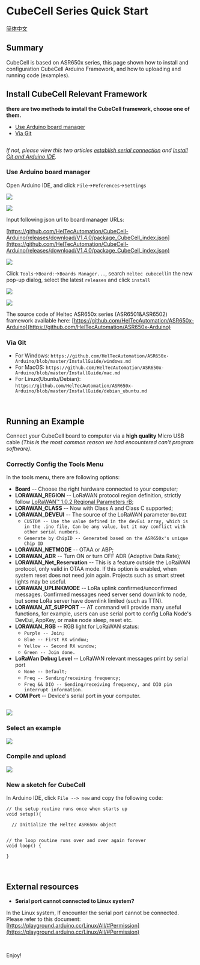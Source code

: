 # CubeCell Series Quick Start
[简体中文](https://heltec-automation.readthedocs.io/zh_CN/latest/cubecell/quick_start.html)
## Summary

CubeCell is based on ASR650x series, this page shown how to install and configuration CubeCell Arduino Framework, and how to uploading and running code (examples).

## Install CubeCell Relevant Framework

**there are two methods to install the CubeCell framework, choose one of them.**

- [Use Arduino board manager](#use-arduino-board-manager)
- [Via Git](#via-git)

``` Tip:: Please confirm whether the USB driver, Git and Arduino IDE has been installed correctly.

```

*If not, please view this two articles [establish serial connection](https://heltec-automation-docs.readthedocs.io/en/latest/general/establish_serial_connection.html) and [Install Git and Arduino IDE](https://heltec-automation-docs.readthedocs.io/en/latest/general/how_to_install_git_and_arduino.html).*

### Use Arduino board manager

Open Arduino IDE, and click `File`->`Peferences`->`Settings`

![](img/quick_start/01.png)

![](img/quick_start/02.png)

Input following json url to board manager URLs:

 [https://github.com/HelTecAutomation/CubeCell-Arduino/releases/download/V1.4.0/package_CubeCell_index.json](https://github.com/HelTecAutomation/CubeCell-Arduino/releases/download/V1.4.0/package_CubeCell_index.json)

![](img/quick_start/03.png)

Click `Tools`->`Board:`->`Boards Manager...`, search `Heltec cubecell`in the new pop-up dialog, select the latest `releases` and  click `install`

![](img/quick_start/04.png)

![](img/quick_start/05.png)

The source code of Heltec ASR650x series (ASR6501&ASR6502) framework available here: [https://github.com/HelTecAutomation/ASR650x-Arduino](https://github.com/HelTecAutomation/ASR650x-Arduino)

### Via Git

- For Windows: `https://github.com/HelTecAutomation/ASR650x-Arduino/blob/master/InstallGuide/windows.md`
- For MacOS: `https://github.com/HelTecAutomation/ASR650x-Arduino/blob/master/InstallGuide/mac.md`
- For Linux(Ubuntu/Debian): `https://github.com/HelTecAutomation/ASR650x-Arduino/blob/master/InstallGuide/debian_ubuntu.md`

&nbsp;


## Running an Example

Connect your CubeCell board to computer via a **high quality** Micro USB cable *(This is the most common reason we had encountered can’t program software)*. 

### Correctly Config the Tools Menu

In the tools menu, there are following options:

- **Board** -- Choose the right hardware connected to your computer;
- **LORAWAN_REGION** -- LoRaWAN protocol region definition, strictly follow [LoRaWAN™ 1.0.2 Regional Parameters rB](https://resource.heltec.cn/download/LoRaWANRegionalParametersv1.0.2_final_1944_1.pdf);
- **LORAWAN_CLASS** -- Now with Class A and Class C supported;
- **LORAWAN_DEVEUI** -- The source of the LoRaWAN parameter `DevEUI`
  - `CUSTOM -- Use the value defined in the devEui array, which is in the .ino file, Can be any value, but it may conflict with other serial numbers.`
  - `Generate by ChipID -- Generated based on the ASR650x's unique Chip ID`
- **LORAWAN_NETMODE** -- OTAA or ABP;
- **LORAWAN_ADR** -- Turn ON or turn OFF ADR (Adaptive Data Rate);
- **LORAWAN_Net_Reservation** -- This is a feature outside the LoRaWAN protocol, only valid in OTAA mode. If this option is enabled, when system reset does not need join again. Projects such as smart street lights may be useful.
- **LORAWAN_UPLINKMODE** -- LoRa uplink confirmed/unconfirmed messages. Confirmed messages need server send downlink to node, but some LoRa server have downlink limited (such as TTN).
- **LORAWAN_AT_SUPPORT** -- AT command will provide many useful functions, for example, users can use serial port to config LoRa Node's DevEui, AppKey, or make node sleep, reset etc.
- **LORAWAN_RGB** -- RGB light for LoRaWAN status:
  - `Purple -- Join;`
  - `Blue -- First RX window;`
  - `Yellow -- Second RX window;`
  - `Green -- Join done.`
- **LoRaWan Debug Level** -- LoRaWAN relevant messages print by serial port
  - `None -- Default;`
  - `Freq -- Sending/receiving frequency;`
  - `Freq && DIO -- Sending/receiving frequency, and DIO pin interrupt information.`
- **COM Port** -- Device's serial port in your computer.


``` Note:: **LORAWAN_Net_Reservation:** For example, a large-scale power outage in city, when power is restored, thousands of devices are connected to the network at the same time, which may cause the LoRa gateway or server to fail. Enable this feature will avoid this situation. Enable LORAWAN_Net_Reservation must disable Frame counter (fCnt) in LoRa server.

```

![](img/quick_start/06.png)

### Select an example

![](img/quick_start/07.png)

### Compile and upload

![](img/quick_start/08.png)



### New a sketch for CubeCell

In Arduino IDE, click `File --> new` and copy the following code:

```arduino
// the setup routine runs once when starts up
void setup(){

  // Initialize the Heltec ASR650x object


// the loop routine runs over and over again forever
void loop() {

}
```

&nbsp;

## External resources

- **Serial port cannot connected to Linux system?**

In the Linux system, If encounter the serial port cannot be connected. Please refer to this document:
[https://playground.arduino.cc/Linux/All/#Permission](https://playground.arduino.cc/Linux/All/#Permission)

&nbsp;

Enjoy!

